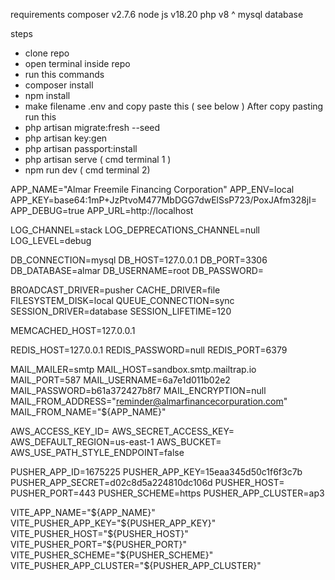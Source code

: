 
requirements
composer v2.7.6
node js v18.20
php v8 ^
mysql database

steps
- clone repo
- open terminal inside repo
- run this commands
- composer install
- npm install
- make filename .env and copy paste this ( see below )
After copy pasting run this
- php artisan migrate:fresh --seed
- php artisan key:gen
- php artisan passport:install
- php artisan serve ( cmd terminal 1 )
- npm run dev ( cmd terminal 2)

APP_NAME="Almar Freemile Financing Corporation"
APP_ENV=local
APP_KEY=base64:1mP+JzPtvoM477MbDGG7dwElSsP723/PoxJAfm328jI=
APP_DEBUG=true
APP_URL=http://localhost

LOG_CHANNEL=stack
LOG_DEPRECATIONS_CHANNEL=null
LOG_LEVEL=debug

DB_CONNECTION=mysql
DB_HOST=127.0.0.1
DB_PORT=3306
DB_DATABASE=almar
DB_USERNAME=root
DB_PASSWORD=

BROADCAST_DRIVER=pusher
CACHE_DRIVER=file
FILESYSTEM_DISK=local
QUEUE_CONNECTION=sync
SESSION_DRIVER=database
SESSION_LIFETIME=120

MEMCACHED_HOST=127.0.0.1

REDIS_HOST=127.0.0.1
REDIS_PASSWORD=null
REDIS_PORT=6379

MAIL_MAILER=smtp
MAIL_HOST=sandbox.smtp.mailtrap.io
MAIL_PORT=587
MAIL_USERNAME=6a7e1d011b02e2
MAIL_PASSWORD=b61a372427b8f7
MAIL_ENCRYPTION=null
MAIL_FROM_ADDRESS="reminder@almarfinancecorpuration.com"
MAIL_FROM_NAME="${APP_NAME}"

AWS_ACCESS_KEY_ID=
AWS_SECRET_ACCESS_KEY=
AWS_DEFAULT_REGION=us-east-1
AWS_BUCKET=
AWS_USE_PATH_STYLE_ENDPOINT=false

PUSHER_APP_ID=1675225
PUSHER_APP_KEY=15eaa345d50c1f6f3c7b
PUSHER_APP_SECRET=d02c8d5a224810dc106d
PUSHER_HOST=
PUSHER_PORT=443
PUSHER_SCHEME=https
PUSHER_APP_CLUSTER=ap3

VITE_APP_NAME="${APP_NAME}"
VITE_PUSHER_APP_KEY="${PUSHER_APP_KEY}"
VITE_PUSHER_HOST="${PUSHER_HOST}"
VITE_PUSHER_PORT="${PUSHER_PORT}"
VITE_PUSHER_SCHEME="${PUSHER_SCHEME}"
VITE_PUSHER_APP_CLUSTER="${PUSHER_APP_CLUSTER}"
